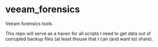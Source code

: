 # veeam_forensics
Veeam forensics tools

This repo will serve as a haven for all scripts I need to get data out of corrupted backup files (at least thouse that I can (and want to) share).
